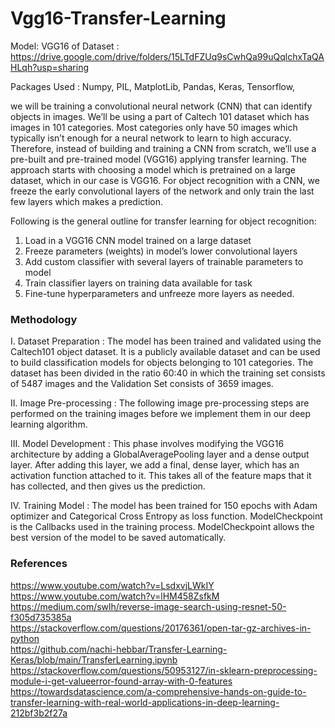 # Vgg16-Transfer-Learning

Model: VGG16 of 
Dataset : https://drive.google.com/drive/folders/15LTdFZUq9sCwhQa99uQqlchxTaQAHLqh?usp=sharing

Packages Used : Numpy, PIL, MatplotLib, Pandas, Keras, Tensorflow,

we will be training a convolutional neural network (CNN) that can identify objects in images. We’ll be using a part of Caltech 101 dataset which has images in 101 categories. Most categories only have 50 images which typically isn’t enough
for a neural network to learn to high accuracy. </br>
Therefore, instead of building and training a CNN from scratch, we’ll use a pre-built and pre-trained model (VGG16) applying transfer learning.
The approach starts with choosing a model which is pretrained on a large dataset,
which in our case is VGG16. For object recognition with a CNN, we freeze the early
convolutional layers of the network and only train the last few layers which makes a
prediction.<br>

Following is the general outline for transfer learning for object recognition:
1. Load in a VGG16 CNN model trained on a large dataset
2. Freeze parameters (weights) in model’s lower convolutional layers
3. Add custom classifier with several layers of trainable parameters to model
4. Train classifier layers on training data available for task
5. Fine-tune hyperparameters and unfreeze more layers as needed. <br>

### Methodology   </br>
I. Dataset Preparation : The model has been trained and validated using the
Caltech101 object dataset. It is a publicly available dataset and can be used to
build classification models for objects belonging to 101 categories. The dataset has
been divided in the ratio 60:40 in which the training set consists of 5487 images and
the Validation Set consists of 3659 images.

II. Image Pre-processing : The following image pre-processing steps are performed on
the training images before we implement them in our deep learning algorithm.

III. Model Development : This phase involves modifying the VGG16 architecture by
adding a GlobalAveragePooling layer and a dense output layer. After adding this
layer, we add a final, dense layer, which has an activation function attached to it.
This takes all of the feature maps that it has collected, and then gives us the
prediction.

IV. Training Model : The model has been trained for 150 epochs with Adam optimizer
and Categorical Cross Entropy as loss function. ModelCheckpoint is the Callbacks
used in the training process. ModelCheckpoint allows the best version of the model
to be saved automatically.

### References
https://www.youtube.com/watch?v=LsdxvjLWkIY  <br>
https://www.youtube.com/watch?v=lHM458ZsfkM   <br>
https://medium.com/swlh/reverse-image-search-using-resnet-50-f305d735385a <br>
https://stackoverflow.com/questions/20176361/open-tar-gz-archives-in-python  <br>
https://github.com/nachi-hebbar/Transfer-Learning-Keras/blob/main/TransferLearning.ipynb  <br>
https://stackoverflow.com/questions/50953127/in-sklearn-preprocessing-module-i-get-valueerror-found-array-with-0-features  <br>
https://towardsdatascience.com/a-comprehensive-hands-on-guide-to-transfer-learning-with-real-world-applications-in-deep-learning-212bf3b2f27a  <br>

